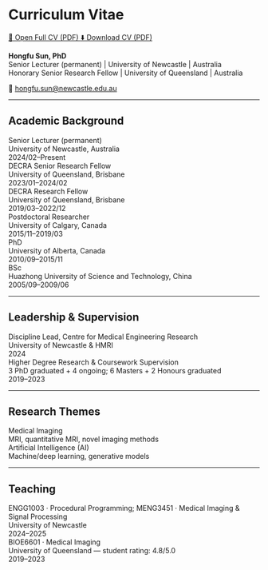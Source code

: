 # Curriculum Vitae  

<div class="cv-buttons">
  <a class="cv-btn open" href="/assets/Hongfu_Sun_CV.pdf" target="_blank" rel="noopener">
    📄 Open Full CV (PDF)
  </a>
  <a class="cv-btn download" href="/assets/Hongfu_Sun_CV.pdf" download>
    ⬇️ Download CV (PDF)
  </a>
</div>

**Hongfu Sun, PhD**  
Senior Lecturer (permanent) | University of Newcastle | Australia  
Honorary Senior Research Fellow | University of Queensland | Australia  

📧 [hongfu.sun@newcastle.edu.au](mailto:hongfu.sun@newcastle.edu.au)

---

## Academic Background
<div class="cv-list">

  <div class="cv-card">
    <div class="cv-title">
      Senior Lecturer (permanent)
      <div class="cv-sub">University of Newcastle, Australia</div>
    </div>
    <span class="cv-year">2024/02–Present</span>
  </div>

  <div class="cv-card">
    <div class="cv-title">
      DECRA Senior Research Fellow
      <div class="cv-sub">University of Queensland, Brisbane</div>
    </div>
    <span class="cv-year">2023/01–2024/02</span>
  </div>

  <div class="cv-card">
    <div class="cv-title">
      DECRA Research Fellow
      <div class="cv-sub">University of Queensland, Brisbane</div>
    </div>
    <span class="cv-year">2019/03–2022/12</span>
  </div>

  <div class="cv-card">
    <div class="cv-title">
      Postdoctoral Researcher
      <div class="cv-sub">University of Calgary, Canada</div>
    </div>
    <span class="cv-year">2015/11–2019/03</span>
  </div>

  <div class="cv-card">
    <div class="cv-title">
      PhD
      <div class="cv-sub">University of Alberta, Canada</div>
    </div>
    <span class="cv-year">2010/09–2015/11</span>
  </div>

  <div class="cv-card">
    <div class="cv-title">
      BSc
      <div class="cv-sub">Huazhong University of Science and Technology, China</div>
    </div>
    <span class="cv-year">2005/09–2009/06</span>
  </div>

</div>

---

## Leadership & Supervision
<div class="cv-list">

  <div class="cv-card">
    <div class="cv-title">
      Discipline Lead, Centre for Medical Engineering Research
      <div class="cv-sub">University of Newcastle & HMRI</div>
    </div>
    <span class="cv-year">2024</span>
  </div>

  <div class="cv-card">
    <div class="cv-title">
      Higher Degree Research & Coursework Supervision
      <div class="cv-sub">3 PhD graduated + 4 ongoing; 6 Masters + 2 Honours graduated</div>
    </div>
    <span class="cv-year">2019–2023</span>
  </div>

</div>

---

## Research Themes
<div class="cv-list">

  <div class="cv-card">
    <div class="cv-title">
      Medical Imaging
      <div class="cv-sub">MRI, quantitative MRI, novel imaging methods</div>
    </div>
  </div>

  <div class="cv-card">
    <div class="cv-title">
      Artificial Intelligence (AI)
      <div class="cv-sub">Machine/deep learning, generative models</div>
    </div>
  </div>

</div>

---

## Teaching
<div class="cv-list">

  <div class="cv-card">
    <div class="cv-title">
      ENGG1003 · Procedural Programming; MENG3451 · Medical Imaging & Signal Processing
      <div class="cv-sub">University of Newcastle</div>
    </div>
    <span class="cv-year">2024–2025</span>
  </div>

  <div class="cv-card">
    <div class="cv-title">
      BIOE6601 · Medical Imaging
      <div class="cv-sub">University of Queensland — student rating: 4.8/5.0</div>
    </div>
    <span class="cv-year">2019–2023</span>
  </div>

</div>